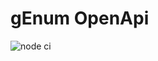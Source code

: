 # gEnum OpenApi

![node ci](https://github.com/mrdannael/genum-openapi/actions/workflows/nodejs.yaml/badge.svg)